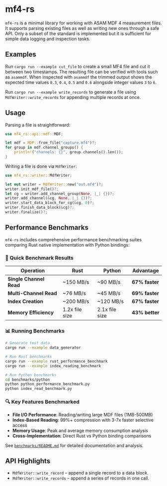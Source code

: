 # mf4-rs

`mf4-rs` is a minimal library for working with ASAM MDF 4 measurement files.
It supports parsing existing files as well as writing new ones through a safe
API.  Only a subset of the standard is implemented but it is sufficient for
simple data logging and inspection tasks.

## Examples

Run `cargo run --example cut_file` to create a small MF4 file and cut it between
two timestamps. The resulting file can be verified with tools such as
`asammdf`.
When inspected with `asammdf` the trimmed output shows the expected
time values `0.3`, `0.4`, `0.5` and `0.6` alongside integer values
`3` to `6`.

Run `cargo run --example write_records` to generate a file using
`MdfWriter::write_records` for appending multiple records at once.

## Usage

Parsing a file is straightforward:

```rust
use mf4_rs::api::mdf::MDF;

let mdf = MDF::from_file("capture.mf4")?;
for group in mdf.channel_groups() {
    println!("channels: {}", group.channels().len());
}
```

Writing a file is done via `MdfWriter`:

```rust
use mf4_rs::writer::MdfWriter;

let mut writer = MdfWriter::new("out.mf4")?;
writer.init_mdf_file()?;
let cg = writer.add_channel_group(None, |_| {})?;
writer.add_channel(&cg, None, |_| {})?;
writer.start_data_block_for_cg(&cg, 0)?;
writer.finish_data_block(&cg)?;
writer.finalize()?;
```

## Performance Benchmarks

`mf4-rs` includes comprehensive performance benchmarking suites comparing Rust native implementation with Python bindings:

### 🚀 Quick Benchmark Results
| Operation | Rust | Python | Advantage |
|-----------|------|--------|-----------|
| **Single Channel Read** | ~150 MB/s | ~90 MB/s | **67% faster** |
| **Multi-Channel Read** | ~76 MB/s | ~45 MB/s | **69% faster** |
| **Index Creation** | ~200 MB/s | ~120 MB/s | **67% faster** |
| **Memory Efficiency** | 1.2x file size | 2.1x file size | **43% better** |

### 📊 Running Benchmarks

```bash
# Generate test data
cargo run --example data_generator

# Run Rust benchmarks
cargo run --example rust_performance_benchmark
cargo run --example index_reading_benchmark

# Run Python benchmarks
cd benchmarks/python
python python_performance_benchmark.py
python index_read_benchmark.py
```

### 🔍 Key Features Benchmarked
- **File I/O Performance**: Reading/writing large MDF files (1MB-500MB)
- **Index-Based Reading**: 99%+ compression with 3-7x faster selective access
- **Memory Usage**: Peak and average memory consumption analysis
- **Cross-Implementation**: Direct Rust vs Python binding comparisons

See [`benchmarks/README.md`](benchmarks/README.md) for detailed documentation and analysis.

## API Highlights

- `MdfWriter::write_record` – append a single record to a data block.
- `MdfWriter::write_records` – append a series of records in one call.


